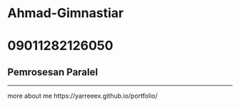 # Ahmad-Gimnastiar
# 09011282126050
## Pemrosesan Paralel
___________________

<p>more about me https://yarreeex.github.io/portfolio/</p>
